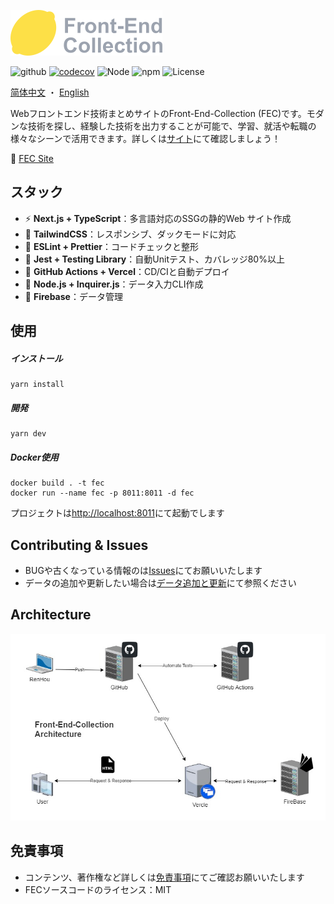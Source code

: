 ![logo](https://raw.githubusercontent.com/kensoz/FEC/main/public/logo.png)



![github](https://github.com/kensoz/FEC/actions/workflows/dispatch.yml/badge.svg)  [![codecov](https://codecov.io/gh/kensoz/FEC/branch/main/graph/badge.svg?token=2THJ19HFZW)](https://codecov.io/gh/kensoz/FEC)  ![Node](https://img.shields.io/badge/Node.js-v18.7.0-fb7185.svg?logo=&style=flat-square)  ![npm](https://img.shields.io/badge/npm-v0.5.0-84CC16.svg?style=flat-square) ![License](https://img.shields.io/badge/License-MIT-0284C7.svg?logo=&style=flat-square)

[简体中文](https://github.com/kensoz/FEC/blob/main/.github/doc/readme/zh.md) ・ [English](https://github.com/kensoz/FEC/blob/main/.github/doc/readme/en.md)

Webフロントエンド技術まとめサイトのFront-End-Collection (FEC)です。モダンな技術を探し、経験した技術を出力することが可能で、学習、就活や転職の様々なシーンで活用できます。詳しくは[サイト](https://fec-tau.vercel.app/)にて確認しましょう！

🍋 [FEC Site](https://fec-tau.vercel.app/)



## スタック

- ⚡️ **Next.js + TypeScript**：多言語対応のSSGの静的Web サイト作成
- 🎨 **TailwindCSS**：レスポンシブ、ダックモードに対応
- 📑 **ESLint + Prettier**：コードチェックと整形
- 🔌 **Jest + Testing Library**：自動Unitテスト、カバレッジ80%以上
- 🔩 **GitHub Actions + Vercel**：CD/CIと自動デプロイ
- 🔗 **Node.js + Inquirer.js**：データ入力CLI作成
- 💽 **Firebase**：データ管理



## 使用

##### インストール

```shell
yarn install
```

##### 開発

```shell
yarn dev
```

##### Docker使用

```
docker build . -t fec
docker run --name fec -p 8011:8011 -d fec
```

プロジェクトは[http://localhost:8011](http://localhost:8011)にて起動でします



## Contributing & Issues

+ BUGや古くなっている情報のは[Issues](https://github.com/kensoz/FEC/issues)にてお願いいたします
+ データの追加や更新したい場合は[データ追加と更新](https://github.com/kensoz/FEC/blob/main/.github/doc/data.md)にて参照ください



## Architecture

![architecture](https://raw.githubusercontent.com/kensoz/FEC/main/.github/doc/public/architecture.jpg)



## 免責事項

- コンテンツ、著作権など詳しくは[免責事項](https://github.com/kensoz/FEC/tree/main/.github/doc/disclaimer)にてご確認お願いいたします
- FECソースコードのライセンス：MIT

